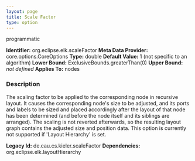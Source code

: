 ```yaml
---
layout: page
title: Scale Factor
type: option
---
```

programmatic

**Identifier:** org.eclipse.elk.scaleFactor
**Meta Data Provider:** core.options.CoreOptions
**Type:** double
**Default Value:**  1  (not specific to an algorithm)
**Lower Bound:**  ExclusiveBounds.greaterThan(0)
**Upper Bound:** *not defined*
**Applies To:** nodes

### Description
The scaling factor to be applied to the corresponding node in recursive layout. It causes the corresponding node's size to be adjusted, and its ports and labels to be sized and placed accordingly after the layout of that node has been determined (and before the node itself and its siblings are arranged). The scaling is not reverted afterwards, so the resulting layout graph contains the adjusted size and position data. This option is currently not supported if 'Layout Hierarchy' is set.

**Legacy Id:** de.cau.cs.kieler.scaleFactor
**Dependencies:** org.eclipse.elk.layoutHierarchy

